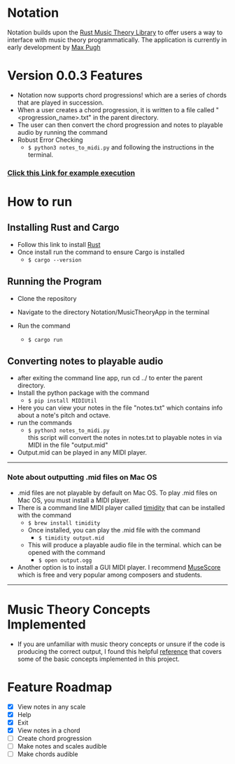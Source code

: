 # Notation
Notation builds upon the [Rust Music Theory Library](https://github.com/ozankasikci/rust-music-theory) to offer users a way to interface with music theory programmatically. The application is currently in early development by [Max Pugh](https://github.com/mpughcs)
# Version 0.0.3 Features
<!-- create indent -->
* Notation now supports chord progressions! which are a series of chords that are played in succession.
* When a user creates a chord progression, it is written to a file called "\<progression_name>.txt" in the parent directory.
* The user can then convert the chord progression and notes to playable audio by running the command
* Robust Error Checking
    * ```$ python3 notes_to_midi.py``` and following the instructions in the terminal.


### [Click this Link for example execution](https://www.youtube.com/watch?v=5GBCHi0R9Ak&feature=youtu.be)

# How to run

## Installing Rust and Cargo
* Follow this link to install [Rust](https://doc.rust-lang.org/book/ch01-01-installation.html)
* Once install run the command to ensure Cargo is installed
    * ```$ cargo --version```
## Running the Program
* Clone the repository
* Navigate to the directory Notation/MusicTheoryApp in the terminal
* Run the command

    * ```$ cargo run```
## Converting notes to playable audio
* after exiting the command line app, run cd ../ to enter the parent directory. 
* Install the python package with the command
    * ```$ pip install MIDIUtil```
* Here you can view your notes in the file "notes.txt" which contains info about a note's pitch and octave.
* run the commands
    * ``` $ python3 notes_to_midi.py ```      
    this script will convert the notes in notes.txt to playable notes in via MIDI in the file "output.mid"
* Output.mid can be played in any MIDI player.
---
### Note about outputting .mid files on Mac OS
* .mid files are not playable by default on Mac OS. To play .mid files on Mac OS, you must install a MIDI player. 
* There is a command line MIDI player called [timidity](https://www.mankier.com/1/timidity) that can be installed with the command
    * ```$ brew install timidity```
    * Once installed, you can play the .mid file with the command
        * ```$ timidity output.mid```
    * This will produce a playable audio file in the terminal. which can be opened with the command
        * ```$ open output.ogg```
* Another option is to install a GUI MIDI player. I recommend [MuseScore](https://musescore.org/en/download) which is free and very popular among composers and students.

---







# Music Theory Concepts Implemented 
- If you are unfamiliar with music theory concepts or unsure if the code is producing the correct output, I found this helpful [reference](https://www.thejazzpianosite.com/jazz-piano-lessons/the-basics/modes/) that covers some of the basic concepts implemented in this project. 
# Feature Roadmap
<!-- # make checklist  -->
- [x] View notes in any scale
- [x] Help
- [x] Exit 
- [x] View notes in a chord
- [ ] Create chord progression
- [ ] Make notes and scales audible
- [ ] Make chords audible
